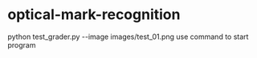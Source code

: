 # optical-mark-recognition

python test_grader.py --image images/test_01.png
use command to start program
